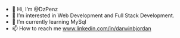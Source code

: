 - 👋 Hi, I’m @DzPenz
- 👀 I’m interested in Web Development and Full Stack Development.
- 🌱 I’m currently learning MySql
- 📫 How to reach me www.linkedin.com/in/darwinbjordan

<!---
DzPenz/DzPenz is a ✨ special ✨ repository because its `README.md` (this file) appears on your GitHub profile.
You can click the Preview link to take a look at your changes.
--->
